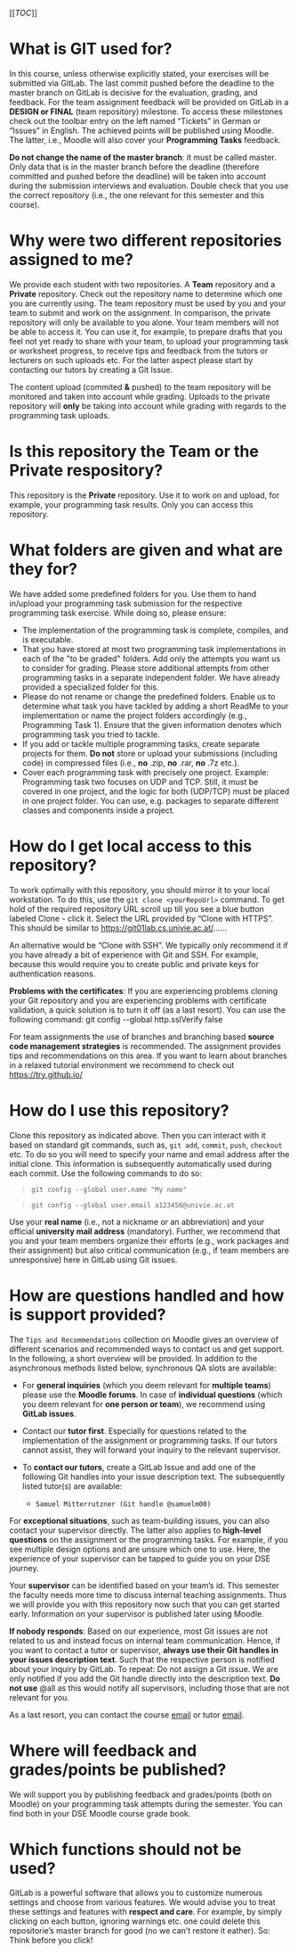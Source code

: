 [[_TOC_]]

# What is GIT used for?

In this course, unless otherwise explicitly stated, your exercises will be submitted via GitLab. The last commit pushed before the deadline to the master branch on GitLab is decisive for the evaluation, grading, and feedback. For the team assignment feedback will be provided on GitLab in a **DESIGN or FINAL** (team repository) milestone. To access these milestones check out the toolbar entry on the left named “Tickets” in German or “Issues” in English. The achieved points will be published using Moodle. The latter, i.e., Moodle will also cover your **Programming Tasks** feedback.

**Do not change the name of the master branch**: it must be called master. Only data that is in the master branch before the deadline (therefore committed and pushed before the deadline) will be taken into account during the submission interviews and evaluation. Double check that you use the correct repository (i.e., the one relevant for this semester and this course). 

# Why were two different repositories assigned to me?

We provide each student with two repositories. A **Team** repository and a **Private** repository. Check out the repository name to determine which one you are currently using. The team repository must be used by you and your team to submit and work on the assignment. In comparison, the private repository will only be available to you alone. Your team members will not be able to access it. You can use it, for example, to prepare drafts that you feel not yet ready to share with your team, to upload your programming task or worksheet progress, to receive tips and feedback from the tutors or lecturers on such uploads etc. For the latter aspect please start by contacting our tutors by creating a Git Issue.

The content upload (commited **&** pushed) to the team repository will be monitored and taken into account while grading. Uploads to the private repository will **only** be taking into account while grading with regards to the programming task uploads. 

# Is this repository the **Team** or the **Private** respository?

This repository is the **Private** repository. Use it to work on and upload, for example, your programming task results. Only you can access this repository.

# What folders are given and what are they for?

We have added some predefined folders for you. Use them to hand in/upload your programming task submission for the respective programming task exercise. While doing so, please ensure:

- The implementation of the programming task is complete, compiles, and is executable.
- That you have stored at most two programming task implementations in each of the "to be graded" folders. Add only the attempts you want us to consider for grading. Please store additional attempts from other programming tasks in a separate independent folder. We have already provided a specialized folder for this.
- Please do not rename or change the predefined folders. Enable us to determine what task you have tackled by adding a short ReadMe to your implementation or name the project folders accordingly (e.g., Programming Task 1). Ensure that the given information denotes which programming task you tried to tackle. 
- If you add or tackle multiple programming tasks, create separate projects for them. **Do not** store or upload your submissions (including code) in compressed files (i.e., **no** .zip, **no** .rar, **no** .7z etc.).
- Cover each programming task with precisely one project. Example: Programming task two focuses on UDP and TCP. Still, it must be covered in one project, and the logic for both (UDP/TCP) must be placed in one project folder. You can use, e.g. packages to separate different classes and components inside a project.

# How do I get local access to this repository?

To work optimally with this repository, you should mirror it to your local workstation. To do this, use the `git clone <yourRepoUrl>` command. To get hold of the required repository URL scroll up till you see a blue button labeled Clone - click it. Select the URL provided by “Clone with HTTPS”. This should be similar to https://git01lab.cs.univie.ac.at/......

An alternative would be “Clone with SSH”. We typically only recommend it if you have already a bit of experience with Git and SSH. For example, because this would require you to create public and private keys for authentication reasons.  

**Problems with the certificates**: If you are experiencing problems cloning your Git repository and you are experiencing problems with certificate validation, a quick solution is to turn it off (as a last resort). You can use the following command: git config --global http.sslVerify false

For team assignments the use of branches and branching based **source code management strategies** is recommended. The assignment provides tips and recommendations on this area. If you want to learn about branches in a relaxed tutorial environment we recommend to check out https://try.github.io/

# How do I use this repository?

Clone this repository as indicated above. Then you can interact with it based on standard git commands, such as, `git add`, `commit`, `push`, `checkout` etc. To do so you will need to specify your name and email address after the initial clone. This information is subsequently automatically used during each commit. Use the following commands to do so:

> `git config --global user.name "My name"`

> `git config --global user.email a123456@univie.ac.at`

Use your **real name** (i.e., not a nickname or an abbreviation) and your official **university mail address** (mandatory). Further, we recommend that you and your team members organize their efforts (e.g., work packages and their assignment) but also critical communication (e.g., if team members are unresponsive) here in GitLab using Git issues.

# How are questions handled and how is support provided?

The `Tips and Recommendations` collection on Moodle gives an overview of different scenarios and recommended ways to contact us and get support. In the following, a short overview will be provided. In addition to the asynchronous methods listed below, synchronous QA slots are available:

- For **general inquiries** (which you deem relevant for **multiple teams**) please use the **Moodle forums**. In case of **individual questions** (which you deem relevant for **one person or team**), we recommend using **GitLab issues**. 

- Contact our **tutor first**. Especially for questions related to the implementation of the assignment or programming tasks. If our tutors cannot assist, they will forward your inquiry to the relevant supervisor. 

- To **contact our tutors**, create a GitLab Issue and add one of the following Git handles into your issue description text. The subsequently listed tutor(s) are available: 

    - `Samuel Mitterrutzner (Git handle @samuelm00)`

For **exceptional situations**, such as team-building issues, you can also contact your supervisor directly. The latter also applies to **high-level questions** on the assignment or the programming tasks. For example, if you see multiple design options and are unsure which one to use. Here, the experience of your supervisor can be tapped to guide you on your DSE journey. 

Your **supervisor** can be identified based on your team’s id. This semester the faculty needs more time to discuss internal teaching assignments. Thus we will provide you with this repository now such that you can get started early. Information on your supervisor is published later using Moodle.

**If nobody responds**: Based on our experience, most Git issues are not related to us and instead focus on internal team communication. Hence, if you want to contact a tutor or supervisor, **always use their Git handles in your issues description text**. Such that the respective person is notified about your inquiry by GitLab. To repeat: Do not assign a Git issue. We are only notified if you add the Git handle directly into the description text. **Do not use** @all as this would notify all supervisors, including those that are not relevant for you.

As a last resort, you can contact the course [email](mailto:dse@swa.univie.ac.at) or tutor [email](mailto:dse.tutor@swa.univie.ac.at). 

# Where will feedback and grades/points be published?

We will support you by publishing feedback and grades/points (both on Moodle) on your programming task attempts during the semester. You can find both in your DSE Moodle course grade book. 

# Which functions should not be used?

GitLab is a powerful software that allows you to customize numerous settings and choose from various features. We would advise you to treat these settings and features with **respect and care**. For example, by simply clicking on each button, ignoring warnings etc. one could delete this repositorie’s master branch for good (no we can’t restore it eather). So: Think before you click!

